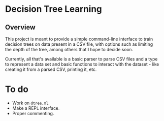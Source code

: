# Decision Tree Learning


## Overview

This project is meant to provide a simple command-line interface to train decision trees on data present in a CSV file, with options such as limiting the depth of the tree, among others that I hope to decide soon.

Currently, all that's available is a basic parser to parse CSV files and a type to represent a data set and basic functions to interact with the dataset - like creating it from a parsed CSV, printing it, etc.


# To do

- Work on `dtree.ml`.
- Make a REPL interface.
- Proper commenting.


